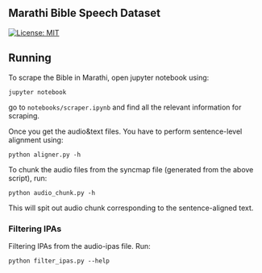 ## Marathi Bible Speech Dataset


[![License: MIT](https://img.shields.io/badge/License-MIT-lightgrey.svg)](https://github.com/akki2825/marathi-bible-speech-dataset/blob/master/LICENSE)


## Running

To scrape the Bible in Marathi, open jupyter notebook using:

```
jupyter notebook
```

go to `notebooks/scraper.ipynb` and find all the relevant information for scraping.

Once you get the audio&text files. You have to perform sentence-level alignment using:

```
python aligner.py -h
```

To chunk the audio files from the syncmap file (generated from the above script), run:

```
python audio_chunk.py -h
```

This will spit out audio chunk corresponding to the sentence-aligned text.


### Filtering IPAs

Filtering IPAs from the audio-ipas file. Run:

```
python filter_ipas.py --help
```
